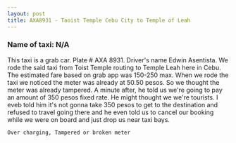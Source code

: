 ```yaml
---
layout: post
title: AXA8931 - Taoist Temple Cebu City to Temple of Leah
---
```


### Name of taxi: N/A

This taxi is a grab car. Plate # AXA 8931. Driver's name Edwin Asentista. We rode the said taxi from Toist Temple routing to Temple Leah here in Cebu. The estimated fare based on grab app was 150-250 max. When we rode the taxi we noticed the meter was already at 50.50 pesos. So we thought the meter was already tampered. A minute after, he told us we're going to pay an amount of 350 pesos fixed rate. He might thought we we're tourists. I eveb told him it's not gonna take 350 pesos to get to the destination and refused to travel going there and he even told us to cancel our booking while we were on board and just drop us near taxi bays.

```Over charging, Tampered or broken meter```
